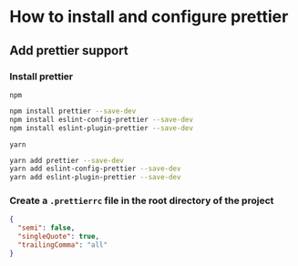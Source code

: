 # How to install and configure prettier

## Add prettier support

### Install prettier

`npm`

```bash
npm install prettier --save-dev
npm install eslint-config-prettier --save-dev
npm install eslint-plugin-prettier --save-dev
```

`yarn`

```bash
yarn add prettier --save-dev
yarn add eslint-config-prettier --save-dev
yarn add eslint-plugin-prettier --save-dev
```


### Create a `.prettierrc` file in the root directory of the project

```json
{
  "semi": false,
  "singleQuote": true,
  "trailingComma": "all"
}
```

